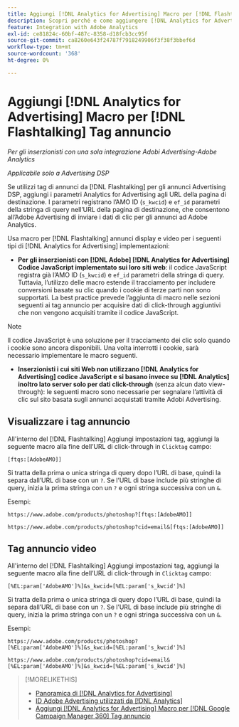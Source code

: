 ```yaml
---
title: Aggiungi [!DNL Analytics for Advertising] Macro per [!DNL Flashtalking] Tag annuncio
description: Scopri perché e come aggiungere [!DNL Analytics for Advertising] macro per [!DNL Flashtalking] tag annuncio
feature: Integration with Adobe Analytics
exl-id: ce81824c-60bf-487c-8358-d18fcb3cc95f
source-git-commit: ca8260e643f24787f7918249906f3f38f3bbef6d
workflow-type: tm+mt
source-wordcount: '368'
ht-degree: 0%

---
```


# Aggiungi [!DNL Analytics for Advertising] Macro per [!DNL Flashtalking] Tag annuncio

*Per gli inserzionisti con una sola integrazione Adobi Advertising-Adobe Analytics*

*Applicabile solo a Advertising DSP*

Se utilizzi tag di annunci da [!DNL Flashtalking] per gli annunci Advertising DSP, aggiungi i parametri Analytics for Advertising agli URL della pagina di destinazione. I parametri registrano l’AMO ID (`s_kwcid`) e `ef_id` parametri della stringa di query nell’URL della pagina di destinazione, che consentono all’Adobe Advertising di inviare i dati di clic per gli annunci ad Adobe Analytics.

Usa macro per [!DNL Flashtalking] annunci display e video per i seguenti tipi di [!DNL Analytics for Advertising] implementazioni:

* **Per gli inserzionisti con [!DNL Adobe] [!DNL Analytics for Advertising] Codice JavaScript implementato sui loro siti web**: il codice JavaScript registra già l’AMO ID (`s_kwcid`) e `ef_id` parametri della stringa di query. Tuttavia, l’utilizzo delle macro estende il tracciamento per includere conversioni basate su clic quando i cookie di terze parti non sono supportati. La best practice prevede l’aggiunta di macro nelle sezioni seguenti ai tag annuncio per acquisire dati di click-through aggiuntivi che non vengono acquisiti tramite il codice JavaScript.

>[!NOTE]
>
>Il codice JavaScript è una soluzione per il tracciamento dei clic solo quando i cookie sono ancora disponibili. Una volta interrotti i cookie, sarà necessario implementare le macro seguenti.

* **Inserzionisti i cui siti Web non utilizzano [!DNL Analytics for Advertising] codice JavaScript e si basano invece su [!DNL Analytics] inoltro lato server solo per dati click-through** (senza alcun dato view-through): le seguenti macro sono necessarie per segnalare l’attività di clic sul sito basata sugli annunci acquistati tramite Adobi Advertising.

## Visualizzare i tag annuncio

All&#39;interno del [!DNL Flashtalking] Aggiungi impostazioni tag, aggiungi la seguente macro alla fine dell’URL di click-through in `Clicktag` campo:

```
[ftqs:[AdobeAMO]]
```

Si tratta della prima o unica stringa di query dopo l’URL di base, quindi la separa dall’URL di base con un `?`. Se l’URL di base include più stringhe di query, inizia la prima stringa con un `?` e ogni stringa successiva con un `&`.

Esempi:

`https://www.adobe.com/products/photoshop?[ftqs:[AdobeAMO]]`

`https://www.adobe.com/products/photoshop?cid=email&[ftqs:[AdobeAMO]]`

## Tag annuncio video

All&#39;interno del [!DNL Flashtalking] Aggiungi impostazioni tag, aggiungi la seguente macro alla fine dell’URL di click-through in `Clicktag` campo:

```
[%EL:param['AdobeAMO']%]&s_kwcid=[%EL:param['s_kwcid']%]
```

Si tratta della prima o unica stringa di query dopo l’URL di base, quindi la separa dall’URL di base con un `?`. Se l’URL di base include più stringhe di query, inizia la prima stringa con un `?` e ogni stringa successiva con un `&`.

Esempi:

`https://www.adobe.com/products/photoshop?[%EL:param['AdobeAMO']%]&s_kwcid=[%EL:param['s_kwcid']%]`

`https://www.adobe.com/products/photoshop?cid=email&[%EL:param['AdobeAMO']%]&s_kwcid=[%EL:param['s_kwcid']%]`

>[!MORELIKETHIS]
>
>* [Panoramica di [!DNL Analytics for Advertising]](overview.md)
>* [ID Adobe Advertising utilizzati da [!DNL Analytics]](/help/integrations/analytics/ids.md)
>* [Aggiungi [!DNL Analytics for Advertising] Macro per [!DNL Google Campaign Manager 360] Tag annuncio](/help/integrations/analytics/macros-google-campaign-manager.md)
